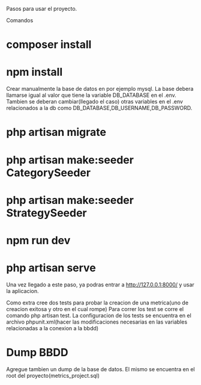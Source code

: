 Pasos para usar el proyecto.

Comandos

# composer install

# npm install

Crear manualmente la base de datos en por ejemplo mysql. La base debera llamarse igual al valor que tiene la variable DB_DATABASE en el .env.
Tambien se deberan cambiar(llegado el caso) otras variables en el .env relacionados a la db como DB_DATABASE,DB_USERNAME,DB_PASSWORD.

# php artisan migrate

# php artisan make:seeder CategorySeeder

# php artisan make:seeder StrategySeeder

# npm run dev

# php artisan serve

Una vez llegado a este paso, ya podras entrar a http://127.0.0.1:8000/ y usar la aplicacion.

Como extra cree dos tests para probar la creacion de una metrica(uno de creacion exitosa y otro en el cual rompe)
Para correr los test se corre el comando php artisan test.
La configuracion de los tests se encuentra en el archivo phpunit.xml(hacer las modificaciones necesarias en las variables relacionadas a la conexion a la bbdd)

# Dump BBDD

Agregue tambien un dump de la base de datos. El mismo se encuentra en el root del proyecto(metrics_project.sql)
